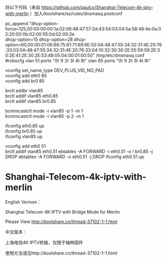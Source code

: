 将以下代码（来自 https://github.com/paulcx/Shanghai-Telecom-4k-iptv-with-merlin ）加入/koolshare/ss/rules/dnsmasq.postconf 

pc_append "dhcp-option-force=125,00:00:00:00:1a:02:06:48:47:57:2d:43:54:03:04:5a:58:48:4e:0a:02:20:00:0b:02:00:55:0d:02:00:2e      
dhcp-option=15
dhcp-option=28
dhcp-option=60,00:00:01:06:68:75:61:71:69:6E:02:0A:48:47:55:34:32:31:4E:20:76:33:03:0A:48:47:55:34:32:31:4E:20:76:33:04:10:32:30:30:2E:55:59:59:2E:30:2E:41:2E:30:2E:53:48:05:04:00:01:00:50" /tmp/etc/dnsmasq.conf
#robocfg vlan 51 ports "0t 1t 2t 3t 4t 8t" vlan 85 ports "0t 1t 2t 3t 4t 8t"
                                                     
vconfig set_name_type DEV_PLUS_VID_NO_PAD                                                                   
vconfig add eth0 85                          
vconfig add br0 85  
                                                    
brctl addbr vlan85                                                 
brctl addif vlan85 eth0.85                                                                                                                                                                                                                                                
brctl addif vlan85 br0.85                             
                                                                           
bcmmcastctl mode -i vlan85 -p 1 -m 1                     
bcmmcastctl mode -i vlan85 -p 2 -m 1
                                                                                            
ifconfig eth0.85 up                                          
ifconfig br0.85 up                
ifconfig vlan85 up          
                                                                      
vconfig add eth0 51                                  
brctl addif vlan85 eth0.51
ebtables -A FORWARD -i eth0.51 -o ! br0.85 -j DROP
ebtables -A FORWARD -o eth0.51 -j DROP
ifconfig eth0.51 up                         

# Shanghai-Telecom-4k-iptv-with-merlin

English Veriosn：

Shanghai Telecom 4K IPTV with Bridge Mode for Merlin

Please View http://koolshare.cn/thread-37102-1-1.html

中文版本：

上海电信4K IPTV桥接，仅限于梅林固件

使用方法请见http://koolshare.cn/thread-37102-1-1.html
